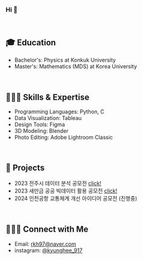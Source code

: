 ### Hi 👋
</br>

## 🎓 Education

- Bachelor's: Physics at Konkuk University
- Master's: Mathematics (MDS) at Korea University
</br>


## 👩🏻‍💻 Skills & Expertise
- Programming Languages: Python, C
- Data Visualization: Tableau
- Design Tools: Figma
- 3D Modeling: Blender
- Photo Editing: Adobe Lightroom Classic
</br>

## 🚀 **Projects**
- 2023 전주시 데이터 분석 공모전 [click!](https://github.com/kyungheee/2023_Jeonju_Data_Analysis_Competition)
- 2023 새만금 공공 빅데이터 활용 공모전 [click!](https://github.com/kyungheee/2023_Saemangeum_Data_Analysis_Competition)
- 2024 인천공항 교통체계 개선 아이디어 공모전 (진행중)
</br>

## 🙋🏻‍♀️ Connect with Me
- Email: rkh97@naver.com
- instagram: [@kyunghee_917](https://www.instagram.com/kyunghee_917/)

<!--
**kyungheee/kyungheee** is a ✨ _special_ ✨ repository because its `README.md` (this file) appears on your GitHub profile.

Here are some ideas to get you started:

- 🔭 I’m currently working on ...
- 🌱 I’m currently learning ...
- 👯 I’m looking to collaborate on ...
- 🤔 I’m looking for help with ...
- 💬 Ask me about ...
- 📫 How to reach me: ...
- 😄 Pronouns: ...
- ⚡ Fun fact: ...
-->

